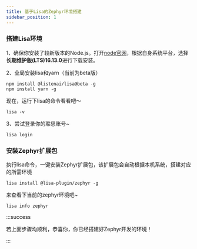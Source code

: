 ```yaml
---
title: 基于Lisa的Zephyr环境搭建
sidebar_position: 1
---
```


### 搭建Lisa环境

1、确保你安装了较新版本的Node.js。打开[node官网](https://nodejs.org/zh-cn/)，根据自身系统平台，选择**长期维护版(LTS)16.13.0**进行下载安装。

2、全局安装lisa和yarn（当前为beta版）

```shell
npm install @listenai/lisa@beta -g
npm install yarn -g
```

现在，运行下lisa的命令看看吧～

```shell
lisa -v
```

3、尝试登录你的聆思账号~

```shell
lisa login
```

### 安装Zephyr扩展包

执行lisa命令，一键安装Zephyr扩展包，该扩展包会自动根据本机系统，搭建对应的所需环境

```shell
lisa install @lisa-plugin/zephyr -g
```

来查看下当前的zephyr环境吧~

```shell
lisa info zephyr
```

:::success

若上面步骤均顺利，恭喜你，你已经搭建好Zephyr开发的环境！

:::